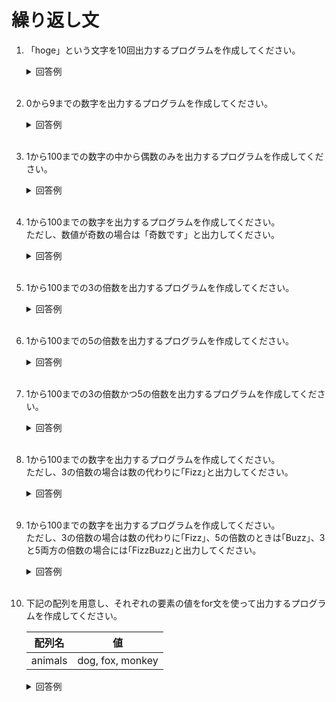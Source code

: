 # 繰り返し文

1. 「hoge」という文字を10回出力するプログラムを作成してください。

    <details><summary>回答例</summary><div>
            
    ```
    for i in range(10):
        print("hoge")
    ```
            
    </div></details>
        

    <br>
	
2. 0から9までの数字を出力するプログラムを作成してください。

    <details><summary>回答例</summary><div>
            
    ```
    for i in range(10):
        print(i)
    ```
            
    </div></details>
        

    <br>

3. 1から100までの数字の中から偶数のみを出力するプログラムを作成してください。

    <details><summary>回答例</summary><div>
            
    ```
    for i in range(1, 100):
        if i % 2 == 0:
            print(i)
    ```
            
    </div></details>
        

    <br>

4. 1から100までの数字を出力するプログラムを作成してください。  
ただし、数値が奇数の場合は「奇数です」と出力してください。

    <details><summary>回答例</summary><div>
            
    ```
    for i in range(1, 100):
        if i % 2 != 0:
            print("奇数です")
        else:
            print(i)
    ```
            
    </div></details>
        

    <br>
	
5. 1から100までの3の倍数を出力するプログラムを作成してください。  

    <details><summary>回答例</summary><div>
            
    ```
    for i in range(1, 100):
        if i % 3 == 0:
            print(i)
    ```
            
    </div></details>
        

    <br>
	
6. 1から100までの5の倍数を出力するプログラムを作成してください。  

    <details><summary>回答例</summary><div>
            
    ```
    for i in range(1, 100):
        if i % 5 == 0:
            print(i)
    ```
            
    </div></details>
        

    <br>
	
7. 1から100までの3の倍数かつ5の倍数を出力するプログラムを作成してください。  

    <details><summary>回答例</summary><div>
            
    ```
    for i in range(1, 100):
        if i % 3 == 0 and i % 5 == 0:
            print(i)
    ```
            
    </div></details>
        

    <br>
	
8. 1から100までの数字を出力するプログラムを作成してください。  
ただし、3の倍数の場合は数の代わりに｢Fizz｣と出力してください。

    <details><summary>回答例</summary><div>
            
    ```
    for i in range(1, 100):
        if i % 3 == 0:
            print("Fizz")
        else:
            print(i)
    ```
            
    </div></details>
        

    <br>
	
9. 1から100までの数字を出力するプログラムを作成してください。  
ただし、3の倍数の場合は数の代わりに｢Fizz｣、5の倍数のときは｢Buzz｣、3と5両方の倍数の場合には｢FizzBuzz｣と出力してください。

    <details><summary>回答例</summary><div>
            
    ```
    for i in range(1, 100):
        if i % 15 == 0:
            print("FizzBuzz")
        elif i % 3 == 0:
            print("Fizz")
        elif i % 5 == 0:
            print("Buzz")
        else:
            print(i)
    ```
            
    </div></details>
        

    <br>
	
10. 下記の配列を用意し、それぞれの要素の値をfor文を使って出力するプログラムを作成してください。

    | 配列名  | 値               |
    | ------- | ---------------- |
    | animals | dog, fox, monkey |


    <details><summary>回答例</summary><div>
            
    ```
    animals = [ "dog", "fox", "monkey" ]

    for animal in animals:
        print(animal)
    ```
            
    </div></details>
        

    <br>

